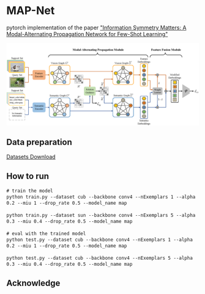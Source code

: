 # MAP-Net

pytorch implementation of the paper ["Information Symmetry Matters: A Modal-Alternating Propagation Network for Few-Shot Learning"](https://ieeexplore.ieee.org/abstract/document/9687125/)

![](./figs/MAP-Net.png)

## Data preparation

[Datasets Download](https://drive.google.com/drive/folders/173LGj9soq7SS1FEdVD93SUrXtylAYU9I?usp=sharing)

## How to run
```
# train the model
python train.py --dataset cub --backbone conv4 --nExemplars 1 --alpha 0.2 --miu 1 --drop_rate 0.5 --model_name map

python train.py --dataset sun --backbone conv4 --nExemplars 5 --alpha 0.3 --miu 0.4 --drop_rate 0.5 --model_name map

# eval with the trained model
python test.py --dataset cub --backbone conv4 --nExemplars 1 --alpha 0.2 --miu 1 --drop_rate 0.5 --model_name map

python test.py --dataset cub --backbone conv4 --nExemplars 5 --alpha 0.3 --miu 0.4 --drop_rate 0.5 --model_name map
```

## Acknowledge

